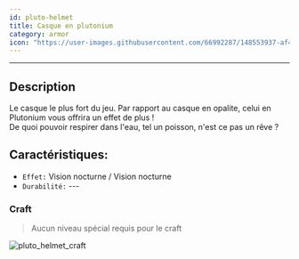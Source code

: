 ```yaml
---
id: pluto-helmet
title: Casque en plutonium
category: armor
icon: "https://user-images.githubusercontent.com/66992287/148553937-af45caeb-82d7-4fd1-8108-f3e7ba8f3287.png"
---
```

___
## Description

Le casque le plus fort du jeu. Par rapport au casque en opalite, celui en Plutonium vous offrira un effet de plus !  
De quoi pouvoir respirer dans l'eau, tel un poisson, n'est ce pas un rêve ?

## Caractéristiques: 

* ``Effet:`` Vision nocturne / Vision nocturne
* ``Durabilité:`` ---

### Craft

> Aucun niveau spécial requis pour le craft

![pluto_helmet_craft](https://user-images.githubusercontent.com/66992287/148553940-1ac12aa3-7a6a-4a5d-8543-f7654218a2d0.png)
